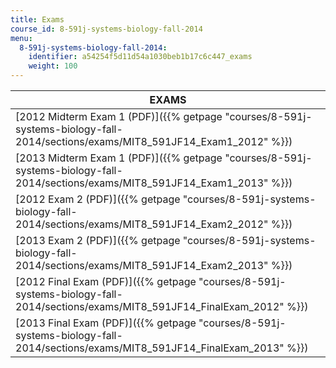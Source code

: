 ```yaml
---
title: Exams
course_id: 8-591j-systems-biology-fall-2014
menu:
  8-591j-systems-biology-fall-2014:
    identifier: a54254f5d11d54a1030beb1b17c6c447_exams
    weight: 100
---
```

| EXAMS |
| --- |
| [2012 Midterm Exam 1 (PDF)]({{% getpage "courses/8-591j-systems-biology-fall-2014/sections/exams/MIT8_591JF14_Exam1_2012" %}}) |
| [2013 Midterm Exam 1 (PDF)]({{% getpage "courses/8-591j-systems-biology-fall-2014/sections/exams/MIT8_591JF14_Exam1_2013" %}}) |
| [2012 Exam 2 (PDF)]({{% getpage "courses/8-591j-systems-biology-fall-2014/sections/exams/MIT8_591JF14_Exam2_2012" %}}) |
| [2013 Exam 2 (PDF)]({{% getpage "courses/8-591j-systems-biology-fall-2014/sections/exams/MIT8_591JF14_Exam2_2013" %}}) |
| [2012 Final Exam (PDF)]({{% getpage "courses/8-591j-systems-biology-fall-2014/sections/exams/MIT8_591JF14_FinalExam_2012" %}}) |
| [2013 Final Exam (PDF)]({{% getpage "courses/8-591j-systems-biology-fall-2014/sections/exams/MIT8_591JF14_FinalExam_2013" %}})